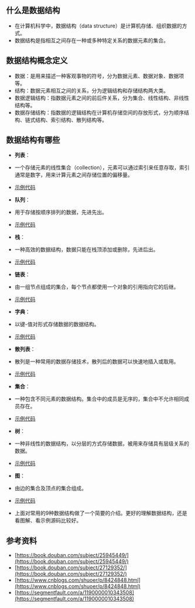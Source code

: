 ## 什么是数据结构
* 在计算机科学中，数据结构（data structure）是计算机存储、组织数据的方式。
* 数据结构是指相互之间存在一种或多种特定关系的数据元素的集合。

## 数据结构概念定义
* 数据：是用来描述一种客观事物的符号，分为数据元素、数据对象、数据项等。
* 结构：数据元素相互之间的关系，分为逻辑结构和存储结构两大类。
* 数据逻辑结构：指数据元素之间的前后件关系，分为集合、线性结构、非线性结构等。
* 数据存储结构：指数据的逻辑结构在计算机存储空间的存放形式，分为顺序结构、链式结构、索引结构、散列结构等。

## 数据结构有哪些
* **列表**：
* 一个存储元素的线性集合（collection），元素可以通过索引来任意存取，索引通常是数字，用来计算元素之间存储位置的偏移量。
* [示例代码](./01.list.js)

* **队列**：
* 用于存储按顺序排列的数据，先进先出。
* [示例代码](./02.queue.js)

* **栈**：
* 一种高效的数据结构，数据只能在栈顶添加或删除，先进后出。
* [示例代码](./03.stack.js)

* **链表**：
* 由一组节点组成的集合，每个节点都使用一个对象的引用指向它的后继。
* [示例代码](./04.linkedlist.js)

* **字典**：
* 以键-值对形式存储数据的数据结构。
* [示例代码](./05.dictionary.js)

* **散列表**：
* 散列是一种常用的数据存储技术，散列后的数据可以快速地插入或取用。
* [示例代码](./06.hashtable.js)

* **集合**：
* 一种包含不同元素的数据结构。集合中的成员是无序的，集合中不允许相同成员存在。
* [示例代码](./07.set.js)

* **树**：
* 一种非线性的数据结构，以分层的方式存储数据，被用来存储具有层级关系的数据。
* [示例代码](08.bst.js)

* **图**：
* 由边的集合及顶点的集合组成。
* [示例代码](09.graph.js)

* 上面对常用的9种数据结构做了一个简要的介绍。更好的理解数据结构，还是看图解、看示例源码比较好。

## 参考资料
* [https://book.douban.com/subject/25945449/](https://book.douban.com/subject/25945449/)
* [https://book.douban.com/subject/27129352/](https://book.douban.com/subject/27129352/)
* [https://www.cnblogs.com/shuoer/p/8424848.html](https://www.cnblogs.com/shuoer/p/8424848.html)
* [https://segmentfault.com/a/1190000010343508](https://segmentfault.com/a/1190000010343508)
